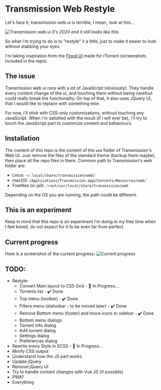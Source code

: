 # Transmission Web Restyle

Let's face it, transmission web ui is terrible, I mean, look at this...

![Transmission web ui](https://blog.flo.cx/mycontent/2011/02/Screenshot-from-2014-04-15-170242-1038x576.png)
_It's 2020 and it still looks like this._

So what i'm _trying_ to do is to "restyle" it a little, just to make it easier to look without stabbing your eyes.

I'm taking inspiration from the [Flood UI](https://github.com/Flood-UI/flood) made for rTorrent (screenshots included in the repo).

## **The issue**
Transmission web ui runs with a lot of JavaScript (obviously). They handle every content change of the ui, and touching them without being carefoul could really break the functionality.
On top of that, it also uses JQuery UI, that I would like to replace with something else.

For now, i'll stick with CSS-only customizations, without touching any JavaScript. When i'm satisfied with the result (if i will ever be), i'll try to touch the JavaScript part to customize content and behaviours.

## **Installation**
The content of this repo is the content of the `web` folder of Transmission's Web UI. Just remove the files of the standard theme (backup them maybe), then place all the repo files in there.
Common path to Transmission's web folder are:
- Linux: `~/.local/share/transmission/web/`
- macOS: `/Applications/Transmission.app/Contents/Resources/web/`
- FreeNas (in jail): `/root/usr/local/share/transmission/web`

Depending on the OS you are running, the path could be different.

## **This is an experiment**
Keep in mind that this repo is an experiment I'm doing in my free time when I feel bored, do not expect for it to be even far from perfect.


## **Current progress**
Here is a screenshot of the current progress:
![Current progress](https://i.imgur.com/73vtzSa.png)


## **TODO:**
- Restyle:
    - Convert Main layout to CSS Grid - :hammer: In Progress...
    - Torrents list - :heavy_check_mark: Done
    - Top menu (toolbar) - :heavy_check_mark: Done
    - Filters menu (statusbar - to be moved later) - :heavy_check_mark: Done
    - Remove Bottom menu (footer) and move icons to sidebar - :heavy_check_mark: Done
    - Bottom menu dialogs
    - Torrent info dialog
    - Add torrent dialog
    - Settings dialog
    - Preferences dialog
- Rewrite every Style in SCSS - :hammer: In Progress...
- Minify CSS output
- Understand how the JS part works
- Update jQuery
- Remove jQuery UI
- Try to handle content changes with Vue JS (if possible)
- PWA?
- Everything
